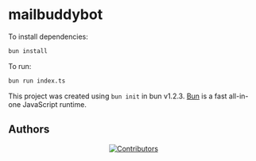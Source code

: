 # mailbuddybot

To install dependencies:

```bash
bun install
```

To run:

```bash
bun run index.ts
```

This project was created using `bun init` in bun v1.2.3. [Bun](https://bun.sh) is a fast all-in-one JavaScript runtime.

## Authors

<div align="center">
    <a href="https://github.com/izadoesdev/mailbuddybot/graphs/contributors">
        <img src="https://contrib.rocks/image?repo=izadoesdev/mailbuddybot" alt="Contributors" />
    </a>
</div>
